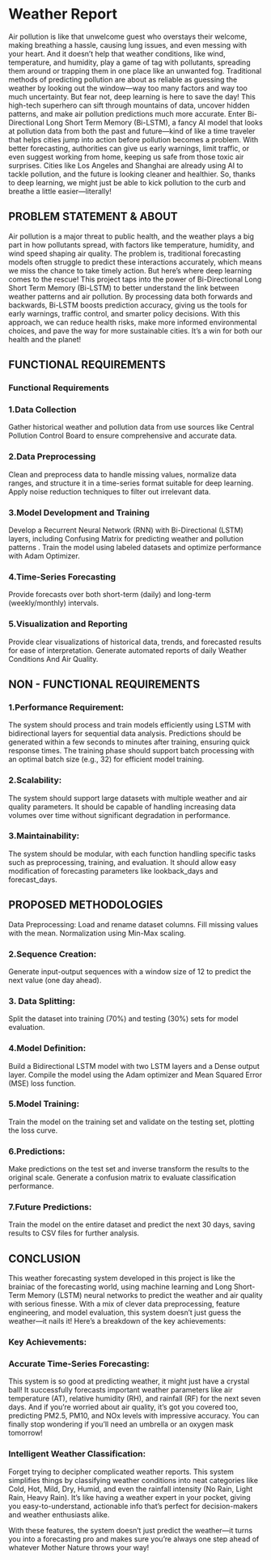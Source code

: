 # Weather Report
Air pollution is like that unwelcome guest who overstays their welcome, making breathing a hassle, causing lung issues, and even messing with your heart. And it doesn’t help that weather conditions, like wind, temperature, and humidity, play a game of tag with pollutants, spreading them around or trapping them in one place like an unwanted fog. Traditional methods of predicting pollution are about as reliable as guessing the weather by looking out the window—way too many factors and way too much uncertainty. But fear not, deep learning is here to save the day! This high-tech superhero can sift through mountains of data, uncover hidden patterns, and make air pollution predictions much more accurate. Enter Bi-Directional Long Short Term Memory (Bi-LSTM), a fancy AI model that looks at pollution data from both the past and future—kind of like a time traveler that helps cities jump into action before pollution becomes a problem. With better forecasting, authorities can give us early warnings, limit traffic, or even suggest working from home, keeping us safe from those toxic air surprises. Cities like Los Angeles and Shanghai are already using AI to tackle pollution, and the future is looking cleaner and healthier. So, thanks to deep learning, we might just be able to kick pollution to the curb and breathe a little easier—literally!
## PROBLEM STATEMENT & ABOUT
Air pollution is a major threat to public health, and the weather plays a big part in how pollutants spread, with factors like temperature, humidity, and wind speed shaping air quality. The problem is, traditional forecasting models often struggle to predict these interactions accurately, which means we miss the chance to take timely action. But here’s where deep learning comes to the rescue! This project taps into the power of Bi-Directional Long Short Term Memory (Bi-LSTM) to better understand the link between weather patterns and air pollution. By processing data both forwards and backwards, Bi-LSTM boosts prediction accuracy, giving us the tools for early warnings, traffic control, and smarter policy decisions. With this approach, we can reduce health risks, make more informed environmental choices, and pave the way for more sustainable cities. It’s a win for both our health and the planet!
## FUNCTIONAL REQUIREMENTS
### Functional Requirements
### 1.Data Collection
Gather historical weather and pollution data from use sources like Central Pollution Control Board to ensure comprehensive and accurate data.
### 2.Data Preprocessing
Clean and preprocess data to handle missing values, normalize data ranges, and structure it in a time-series format suitable for deep learning.
Apply noise reduction techniques to filter out irrelevant data.
### 3.Model Development and Training
Develop a Recurrent Neural Network (RNN) with Bi-Directional (LSTM) layers, including Confusing Matrix for predicting weather and pollution patterns .
Train the model using labeled datasets and optimize performance with Adam Optimizer.
### 4.Time-Series Forecasting
Provide forecasts over both short-term (daily) and long-term (weekly/monthly) intervals.

### 5.Visualization and Reporting
Provide clear visualizations of historical data, trends, and forecasted results for ease of interpretation.
Generate automated reports of daily Weather Conditions And Air Quality.
## NON - FUNCTIONAL REQUIREMENTS
### 1.Performance Requirement:
The system should process and train models efficiently using LSTM with bidirectional layers for sequential data analysis. Predictions should be generated within a few seconds to minutes after training, ensuring quick response times. The training phase should support batch processing with an optimal batch size (e.g., 32) for efficient model training.
### 2.Scalability:
The system should support large datasets with multiple weather and air quality parameters. It should be capable of handling increasing data volumes over time without significant degradation in performance.
### 3.Maintainability:
The system should be modular, with each function handling specific tasks such as preprocessing, training, and evaluation. It should allow easy modification of forecasting parameters like lookback_days and forecast_days.
## PROPOSED METHODOLOGIES
Data Preprocessing:
Load and rename dataset columns.
Fill missing values with the mean.
Normalization using Min-Max scaling.
### 2.Sequence Creation:
Generate input-output sequences with a window size of 12 to predict the next value (one day ahead).
### 3. Data Splitting:
Split the dataset into training (70%) and testing (30%) sets for model evaluation.
### 4.Model Definition:
Build a Bidirectional LSTM model with two LSTM layers and a Dense output layer. Compile the model using the Adam optimizer and Mean Squared Error (MSE) loss function.
### 5.Model Training:
Train the model on the training set and validate on the testing set, plotting the loss curve.
### 6.Predictions:
Make predictions on the test set and inverse transform the results to the original scale. Generate a confusion matrix to evaluate classification performance.
### 7.Future Predictions:
Train the model on the entire dataset and predict the next 30 days, saving results to CSV files for further analysis.
## CONCLUSION
This weather forecasting system developed in this project is like the brainiac of the forecasting world, using machine learning and Long Short-Term Memory (LSTM) neural networks to predict the weather and air quality with serious finesse. With a mix of clever data preprocessing, feature engineering, and model evaluation, this system doesn’t just guess the weather—it nails it! Here’s a breakdown of the key achievements:

### Key Achievements:
### Accurate Time-Series Forecasting:
This system is so good at predicting weather, it might just have a crystal ball! It successfully forecasts important weather parameters like air temperature (AT), relative humidity (RH), and rainfall (RF) for the next seven days. And if you’re worried about air quality, it’s got you covered too, predicting PM2.5, PM10, and NOx levels with impressive accuracy. You can finally stop wondering if you’ll need an umbrella or an oxygen mask tomorrow!
### Intelligent Weather Classification:
Forget trying to decipher complicated weather reports. This system simplifies things by classifying weather conditions into neat categories like Cold, Hot, Mild, Dry, Humid, and even the rainfall intensity (No Rain, Light Rain, Heavy Rain). It’s like having a weather expert in your pocket, giving you easy-to-understand, actionable info that’s perfect for decision-makers and weather enthusiasts alike.

With these features, the system doesn’t just predict the weather—it turns you into a forecasting pro and makes sure you’re always one step ahead of whatever Mother Nature throws your way!






